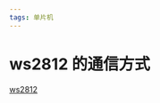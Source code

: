 ```yaml
---
tags: 单片机
---
```

# ws2812 的通信方式

[ws2812](https://blog.csdn.net/u013062709/article/details/85217281)
